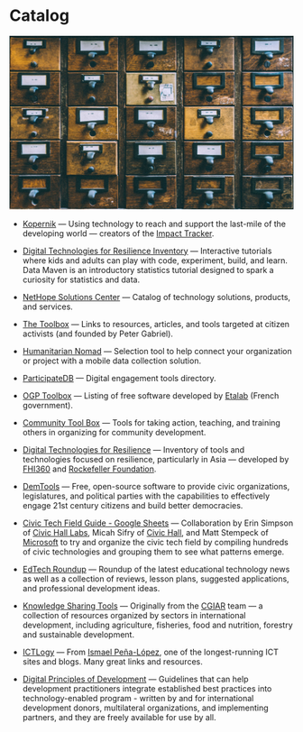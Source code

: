 # Catalog

![catalog](../images/catalog.jpg)

- [Kopernik](https://kopernik.info) — Using technology to reach and support the last-mile of the developing world — creators of the [Impact Tracker](http://impacttrackertech.kopernik.info).

- [Digital Technologies for Resilience Inventory](https://sites.google.com/view/digitaltech4resilience/inventory) — Interactive tutorials where kids and adults can play with code, experiment, build, and learn. Data Maven is an introductory statistics tutorial designed to spark a curiosity for statistics and data.

- [NetHope Solutions Center](https://solutionscenter.nethope.org) — Catalog of technology solutions, products, and services.

- [The Toolbox](http://www.thetoolbox.org) — Links to resources, articles, and tools targeted at citizen activists (and founded by Peter Gabriel).

- [Humanitarian Nomad](https://humanitarian-nomad.org/online-selection-tool) — Selection tool to help connect your organization or project with a mobile data collection solution.

- [ParticipateDB](http://www.participatedb.com) — Digital engagement tools directory.

- [OGP Toolbox](https://ogptoolbox.org) — Listing of free software developed by [Etalab](https://www.etalab.gouv.fr) (French government).

- [Community Tool Box](http://ctb.ku.edu) — Tools for taking action, teaching, and training others in organizing for community development.

- [Digital Technologies for Resilience](https://sites.google.com/view/digitaltech4resilience/home) — Inventory of tools and technologies focused on resilience, particularly in Asia — developed by [FHI360](https://www.fhi360.org) and [Rockefeller Foundation](https://www.rockefellerfoundation.org).

- [DemTools](https://dem.tools) — Free, open-source software to provide civic organizations, legislatures, and political parties with the capabilities to effectively engage 21st century citizens and build better democracies.

- [Civic Tech Field Guide - Google Sheets](https://docs.google.com/spreadsheets/d/1FzmvVAKOOFdixCs7oz88cz9g1fFPHDlg0AHgHCwhf4A/edit#gid=0) — Collaboration by Erin Simpson of [Civic Hall Labs](https://www.civichalllabs.org), Micah Sifry of [Civic Hall](https://civichall.org), and Matt Stempeck of [Microsoft](https://www.microsoft.com) to try and organize the civic tech field by compiling hundreds of civic technologies and grouping them to see what patterns emerge.

- [EdTech Roundup](http://www.edtechroundup.org/) — Roundup of the latest educational technology news as well as a collection of reviews, lesson plans, suggested applications, and professional development ideas.

- [Knowledge Sharing Tools](http://www.kstoolkit.org) — Originally from the [CGIAR](https://www.cgiar.org/) team — a collection of resources organized by sectors in international development, including agriculture, fisheries, food and nutrition, forestry and sustainable development.

- [ICTLogy](http://ictlogy.net) — From [Ismael Peña-López](http://ictlogy.net/about-me/), one of the longest-running ICT sites and blogs. Many great links and resources.

- [Digital Principles of Development](https://digitalprinciples.org) — Guidelines that can help development practitioners integrate established best practices into technology-enabled program - written by and for international development donors, multilateral organizations, and implementing partners, and they are freely available for use by all.